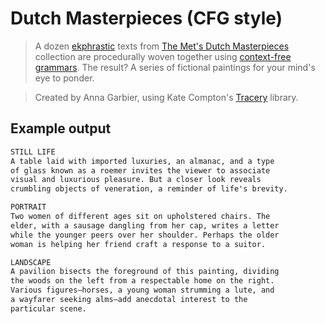 # Dutch Masterpieces (CFG style)

> A dozen [ekphrastic](https://en.wikipedia.org/wiki/Ekphrasis) texts from [The Met's Dutch Masterpieces](https://www.metmuseum.org/exhibitions/listings/2018/in-praise-of-painting-dutch-masterpieces) collection are procedurally woven together using [context-free grammars](https://en.wikipedia.org/wiki/Context-free_grammar). The result? A series of fictional paintings for your mind's eye to ponder.

> Created by Anna Garbier, using Kate Compton's [Tracery](http://tracery.io/) library.

## Example output

```txt
STILL LIFE
A table laid with imported luxuries, an almanac, and a type
of glass known as a roemer invites the viewer to associate
visual and luxurious pleasure. But a closer look reveals
crumbling objects of veneration, a reminder of life's brevity.

PORTRAIT
Two women of different ages sit on upholstered chairs. The
elder, with a sausage dangling from her cap, writes a letter
while the younger peers over her shoulder. Perhaps the older
woman is helping her friend craft a response to a suitor.

LANDSCAPE
A pavilion bisects the foreground of this painting, dividing
the woods on the left from a respectable home on the right.
Various figures—horses, a young woman strumming a lute, and
a wayfarer seeking alms—add anecdotal interest to the
particular scene.
```
